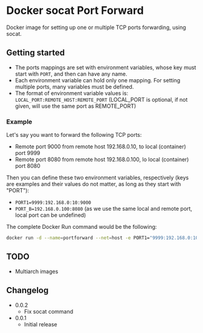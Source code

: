 # Docker socat Port Forward

Docker image for setting up one or multiple TCP ports forwarding, using socat.

## Getting started

- The ports mappings are set with environment variables, whose key must start with `PORT`, and then can have any name.
- Each environment variable can hold only one mapping. For setting multiple ports, many variables must be defined.
- The format of environment variable values is: `LOCAL_PORT:REMOTE_HOST:REMOTE_PORT` (LOCAL_PORT is optional, if not given, will use the same port as REMOTE_PORT)

### Example

Let's say you want to forward the following TCP ports:

- Remote port 9000 from remote host 192.168.0.10, to local (container) port 9999
- Remote port 8080 from remote host 192.168.0.100, lo local (container) port 8080

Then you can define these two environment variables, respectively (keys are examples and their values do not matter, as long as they start with "PORT"):

- `PORT1=9999:192.168.0:10:9000`
- `PORT_B=192.168.0.100:8080` (as we use the same local and remote port, local port can be undefined)

The complete Docker Run command would be the following:

```bash
docker run -d --name=portforward --net=host -e PORT1="9999:192.168.0:10:9000" -e PORT_B="192.168.0.100:8080" ghcr.io/david-lor/portforward
```

## TODO

- Multiarch images

## Changelog

- 0.0.2
    - Fix socat command
- 0.0.1
    - Initial release
